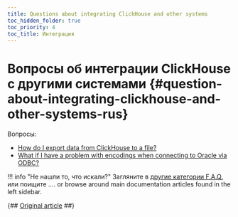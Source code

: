 ```yaml
---
title: Questions about integrating ClickHouse and other systems
toc_hidden_folder: true
toc_priority: 4
toc_title: Интеграция
---
```


# Вопросы об интеграции ClickHouse с другими системами {#question-about-integrating-clickhouse-and-other-systems-rus}

Вопросы:

-   [How do I export data from ClickHouse to a file?](../../faq/integration/file-export.md)
-   [What if I have a problem with encodings when connecting to Oracle via ODBC?](../../faq/integration/oracle-odbc.md)

!!! info "Не нашли то, что искали?"
    Загляните в [другие категории F.A.Q.](../../faq/index.md) или поищите .... or browse around main documentation articles found in the left sidebar.

{## [Original article](https://clickhouse.tech/docs/ru/faq/integration/) ##}
